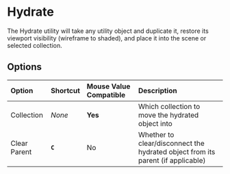 # Hydrate

The Hydrate utility will take any utility object and duplicate it, restore its viewport visibility (wireframe to shaded), and place it into the scene or selected collection.

## Options

| Option | Shortcut | Mouse Value Compatible | Description |
| :--- | :--- | :--- | :--- |
| Collection | _None_ | **Yes** | Which collection to move the hydrated object into |
| Clear Parent | **`C`** | No | Whether to clear/disconnect the hydrated object from its parent (if applicable) |